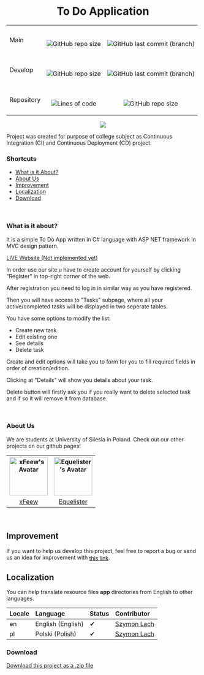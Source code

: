 <div align="center" font-size="large">
  
   # To Do Application
</div>
<table align="center">
  <tr>
    <td>
      Main
    </td>
    <td align="center"><br>

  ![GitHub repo size](https://github.com/Equelister/To-Do-App/actions/workflows/dotnet.yml/badge.svg?branch=main)

  </td>    
    <td align="center"><br>
      
![GitHub last commit (branch)](https://img.shields.io/github/last-commit/equelister/to-do-app/main)    
    </td>
  </tr>  
  <tr>
    <td>
      Develop
    </td>
    <td align="center"><br>

  ![GitHub repo size](https://github.com/Equelister/To-Do-App/actions/workflows/dotnet.yml/badge.svg?branch=develop)

  </td>    
    <td align="center"><br>
      
![GitHub last commit (branch)](https://img.shields.io/github/last-commit/equelister/to-do-app/develop)    
    </td>
  </tr>
    <tr>
    <td>
      Repository
    </td>
    <td align="center"><br>

  ![Lines of code](https://img.shields.io/tokei/lines/github/equelister/to-do-app)

  </td>    
    <td align="center"><br>
      
![GitHub repo size](https://img.shields.io/github/repo-size/equelister/To-Do-App)  
    </td>
  </tr> 
</table>
<p align="center">
	      <img src="https://img.shields.io/github/v/tag/Equelister/To-Do-App?label=version&style=flat-square" />
</p>
Project was created for purpose of college subject as Continuous Integration (CI) and Continuous Deployment (CD) project.

<br>

### Shortcuts

- [What is it About?](#what-is-it-about)
- [About Us](#about-us)
- [Improvement](#improvement)
- [Localization](#localization)
- [Download](#download)

<br>

### What is it about?

It is a simple To Do App written in C# language with ASP NET framework in MVC design pattern.

<a class="" href="">LIVE Website (Not implemented yet)</a>

In order use our site u have to create account for yourself by clicking "Register" in top-right corner of the web.

After registration you need to log in in similar way as you have registered.

Then you will have access to "Tasks" subpage, where all your active/completed tasks will be displayed in two seperate tables.

You have some options to modify the list:
- Create new task
- Edit existing one
- See details
- Delete task

Create and edit options will take you to form for you to fill required fields in order of creation/edition.

Clicking at "Details" will show you details about your task.

Delete button will firstly ask you if you really want to delete selected task and if so it will remove it from database.

<br>

### About Us

We are students at University of Silesia in Poland. Check out our other projects on our github pages!

<table align="center">
  <tr>
    <th>
      <a href="https://github.com/xFeew">
      <img src="https://avatars.githubusercontent.com/u/56722498?v=4" alt="xFeew's Avatar" style="width:100px;height:100px;"> 
      </a> 
    </th>
    <th>
      <a href="https://github.com/Equelister">
        <img src="https://avatars.githubusercontent.com/u/54372462?v=4" alt="Equelister's Avatar" style="width:100px;height:100px;"> 
      </a>
    </th>
  </tr>
  <tr>
    <td align="center"><a href="https://github.com/xFeew">xFeew</a> </td>
    <td align="center"><a href="https://github.com/Equelister">Equelister</a></td>
  </tr>
</table> 

<br>

## Improvement

If you want to help us develop this project, feel free to report a bug or send us an idea for improvement with <a style="text-align: center; vertical-align: middle;" href="https://github.com/Equelister/To-Do-App/issues">this link</a>.


## Localization

You can help translate resource files **app** directories from English to other languages.

Locale | Language | Status | Contributor 
:----- | :------- | :----- | :-----------
en | English (English) | ✔ | [Szymon Lach](https://github.com/xFeew)
pl | Polski (Polish) | ✔ | [Szymon Lach](https://github.com/xFeew)


### Download

<a class="zip_download_link" style="text-align: center; vertical-align: middle;" href="https://github.com/Equelister/To-Do-App/archive/refs/heads/main.zip">Download this project as a .zip file</a>

<br><br>

